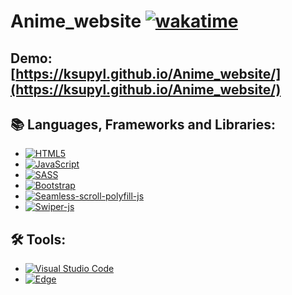 # Anime_website [![wakatime](https://wakatime.com/badge/github/ksupyl/Anime_website.svg)](https://wakatime.com/badge/github/ksupyl/Anime_website)

## **Demo:** [https://ksupyl.github.io/Anime_website/](https://ksupyl.github.io/Anime_website/)
## :books: Languages, Frameworks and Libraries:
- [![HTML5](https://img.shields.io/badge/html5-%23E34F26.svg?style=for-the-badge&logo=html5&logoColor=white)](https://developer.mozilla.org/en-US/docs/Web/HTML)
- [![JavaScript](https://img.shields.io/badge/javascript-%23323330.svg?style=for-the-badge&logo=javascript&logoColor=%23F7DF1E)](https://developer.mozilla.org/en-US/docs/Web/JavaScript)
- [![SASS](https://img.shields.io/badge/SASS-hotpink.svg?style=for-the-badge&logo=SASS&logoColor=white)](https://sass-lang.com)
- [![Bootstrap](https://img.shields.io/badge/bootstrap-%238511FA.svg?style=for-the-badge&logo=bootstrap&logoColor=white)](https://getbootstrap.com)
- [![Seamless-scroll-polyfill-js](https://img.shields.io/badge/Seamless_scroll_polyfill-js-red?logo=Seamless_scroll_polyfill)](https://www.npmjs.com/package/seamless-scroll-polyfill)
- [![Swiper-js](https://img.shields.io/badge/Swiper-js-blue?logo=Swiper)](https://swiperjs.com)


## :hammer_and_wrench: Tools:
- [![Visual Studio Code](https://img.shields.io/badge/Visual%20Studio%20Code-0078d7.svg?style=for-the-badge&logo=visual-studio-code&logoColor=white)](https://code.visualstudio.com/)
- [![Edge](https://img.shields.io/badge/Edge-0078D7?style=for-the-badge&logo=Microsoft-edge&logoColor=white)](https://www.microsoft.com/en-us/edge/?form=MA13FJ)
